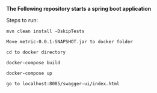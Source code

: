 **The Following repository starts a spring boot application**

Steps to run:

``mvn clean install -DskipTests ``

``Move metric-0.0.1-SNAPSHOT.jar to docker folder``

``cd to docker directory``

``docker-compose build``

``docker-compose up``

``go to localhost:8085/swagger-ui/index.html``
